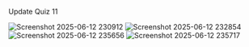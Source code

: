 Update Quiz 11

![Screenshot 2025-06-12 230912](https://github.com/user-attachments/assets/e187979c-7de2-46e1-9898-0c33f681301d)
![Screenshot 2025-06-12 232854](https://github.com/user-attachments/assets/ec7a1a9f-e91d-41a8-baa0-68e3c79bea5b)
![Screenshot 2025-06-12 235656](https://github.com/user-attachments/assets/26e89923-9815-4592-85b5-7afe0cbe9a8b)
![Screenshot 2025-06-12 235717](https://github.com/user-attachments/assets/448279f3-8c13-4368-87c3-4c177171a03d)
